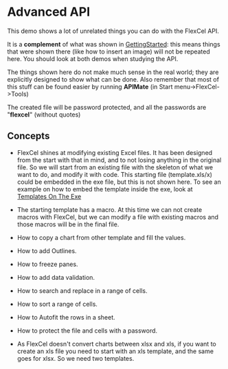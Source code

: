 # Advanced API

This demo shows a lot of unrelated things you can do with the FlexCel
API.

It is a **complement** of what was shown in [GettingStarted](https://download.tmssoftware.com/flexcel/doc/net/samples/csharp/netframework/api/gettingstarted/index.html): this
means things that were shown there (like how to insert an image)
will not be repeated here. You should look at both demos when studying the
API.

The things shown here do not make much sense in the real world; they are
explicitly designed to show what can be done. Also remember that most of
this stuff can be found easier by running **APIMate** (in Start
menu-\>FlexCel-\>Tools)

The created file will be password protected, and all the passwords are
\"**flexcel**\" (without quotes)

## Concepts

- FlexCel shines at modifying existing Excel files. It has been
  designed from the start with that in mind, and to not losing
  anything in the original file. So we will
  start from an existing file with the skeleton of what we want to
  do, and modify it with code. This starting file (template.xls/x)
  could be embedded in the exe file, but this is not shown here. 
  To see an example on how to embed the template inside the exe, look at
  [Templates On The Exe](https://download.tmssoftware.com/flexcel/doc/net/samples/csharp/netframework/reports/templates-on-the-exe/index.html)

- The starting template has a macro. At this time we can not create
  macros with FlexCel, but we can modify a file with existing macros
  and those macros will be in the final file.

- How to copy a chart from other template and fill the values.

- How to add Outlines.

- How to freeze panes.

- How to add data validation.

- How to search and replace in a range of cells.

- How to sort a range of cells.

- How to Autofit the rows in a sheet.

- How to protect the file and cells with a password.

- As FlexCel doesn\'t convert charts between xlsx and xls, if you want
  to create an xls file you need to start with an xls template, and
  the same goes for xlsx. So we need two templates.
